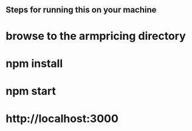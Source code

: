 ## Steps for running this on your machine
# browse to the armpricing directory
# npm install
# npm start
# http://localhost:3000
